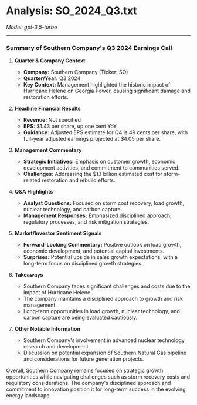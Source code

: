 # Analysis: SO_2024_Q3.txt

*Model: gpt-3.5-turbo*

---

### Summary of Southern Company's Q3 2024 Earnings Call

1. **Quarter & Company Context**
   - **Company:** Southern Company (Ticker: SO)
   - **Quarter/Year:** Q3 2024
   - **Key Context:** Management highlighted the historic impact of Hurricane Helene on Georgia Power, causing significant damage and restoration efforts.

2. **Headline Financial Results**
   - **Revenue:** Not specified
   - **EPS:** $1.43 per share, up one cent YoY
   - **Guidance:** Adjusted EPS estimate for Q4 is 49 cents per share, with full-year adjusted earnings projected at $4.05 per share.

3. **Management Commentary**
   - **Strategic Initiatives:** Emphasis on customer growth, economic development activities, and commitment to communities served.
   - **Challenges:** Addressing the $1.1 billion estimated cost for storm-related restoration and rebuild efforts.

4. **Q&A Highlights**
   - **Analyst Questions:** Focused on storm cost recovery, load growth, nuclear technology, and carbon capture.
   - **Management Responses:** Emphasized disciplined approach, regulatory processes, and risk mitigation strategies.

5. **Market/Investor Sentiment Signals**
   - **Forward-Looking Commentary:** Positive outlook on load growth, economic development, and potential capital investments.
   - **Surprises:** Potential upside in sales growth expectations, with a long-term focus on disciplined growth strategies.

6. **Takeaways**
   - Southern Company faces significant challenges and costs due to the impact of Hurricane Helene.
   - The company maintains a disciplined approach to growth and risk management.
   - Long-term opportunities in load growth, nuclear technology, and carbon capture are being evaluated cautiously.

7. **Other Notable Information**
   - Southern Company's involvement in advanced nuclear technology research and development.
   - Discussion on potential expansion of Southern Natural Gas pipeline and considerations for future generation projects.

Overall, Southern Company remains focused on strategic growth opportunities while navigating challenges such as storm recovery costs and regulatory considerations. The company's disciplined approach and commitment to innovation position it for long-term success in the evolving energy landscape.